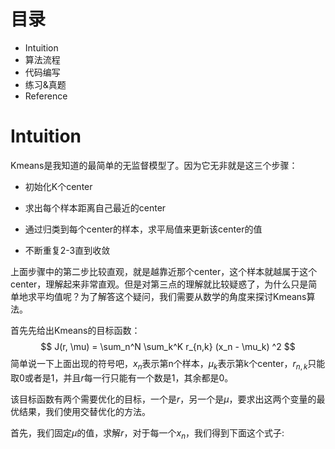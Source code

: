 # 目录

* Intuition
* 算法流程
* 代码编写
* 练习&真题
* Reference

# Intuition

Kmeans是我知道的最简单的无监督模型了。因为它无非就是这三个步骤：

* 初始化K个center

* 求出每个样本距离自己最近的center
* 通过归类到每个center的样本，求平局值来更新该center的值
* 不断重复2-3直到收敛

上面步骤中的第二步比较直观，就是越靠近那个center，这个样本就越属于这个center，理解起来非常直观。但是对第三点的理解就比较疑惑了，为什么只是简单地求平均值呢？为了解答这个疑问，我们需要从数学的角度来探讨Kmeans算法。

首先先给出Kmeans的目标函数：
$$
J(r, \mu) = \sum_n^N \sum_k^K r_{n,k} (x_n - \mu_k) ^2
$$
简单说一下上面出现的符号吧，$x_n$表示第n个样本，$\mu_k$表示第k个center，$r_{n,k}$只能取0或者是1，并且$r$每一行只能有一个数是1，其余都是0。

该目标函数有两个需要优化的目标，一个是$r$，另一个是$\mu$，要求出这两个变量的最优结果，我们使用交替优化的方法。

首先，我们固定$\mu$的值，求解$r$，对于每一个$x_n$，我们得到下面这个式子:





